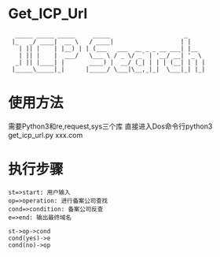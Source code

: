 # Get_ICP_Url

```
  _____ _____ _____     _____                     _     
 |_   _/ ____|  __ \   / ____|                   | |    
   | || |    | |__) | | (___   ___  __ _ _ __ ___| |__  
   | || |    |  ___/   \___ \ / _ \/ _` | '__/ __| '_ \ 
  _| || |____| |       ____) |  __/ (_| | | | (__| | | |
 |_____\_____|_|      |_____/ \___|\__,_|_|  \___|_| |_| 
```

# 使用方法
需要Python3和re,request,sys三个库
直接进入Dos命令行python3 get_icp_url.py xxx.com

# 执行步骤
```flow
st=>start: 用户输入
op=>operation: 进行备案公司查找
cond=>condition: 备案公司反查
e=>end: 输出最终域名

st->op->cond
cond(yes)->e
cond(no)->op
```
